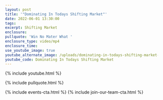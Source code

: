 ```yaml
---
layout: post
title: '"Dominating In Todays Shifting Market"'
date: 2022-06-01 13:30:00
tags:
excerpt: Shifting Market
enclosure:
pullquote: 'Win No Mater What '
enclosure_type: video/mp4
enclosure_time:
use_youtube_image: true
youtube_alternate_image: /uploads/dominating-in-todays-shifting-market-2.jpg
youtube_code: Dominating In Todays Shifting Market
---
```

{% include youtube.html %}

{% include pullquote.html %}

{% include events-cta.html %} {% include join-our-team-cta.html %}
